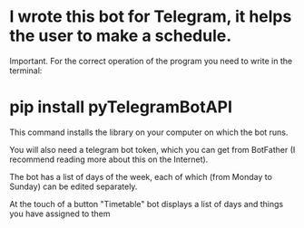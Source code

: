 # I wrote this bot for Telegram, it helps the user to make a schedule.

Important. For the correct operation of the program you need to write in the terminal:
# pip install pyTelegramBotAPI
This command installs the library on your computer on which the bot runs.

You will also need a telegram bot token, which you can get from BotFather (I recommend reading more about this on the Internet).

The bot has a list of days of the week, each of which (from Monday to Sunday) can be edited separately.

At the touch of a button "Timetable" bot displays a list of days and things you have assigned to them

